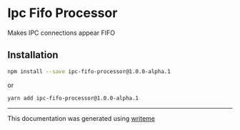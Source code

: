 # Ipc Fifo Processor

Makes IPC connections appear FIFO

## Installation

```bash
npm install --save ipc-fifo-processor@1.0.0-alpha.1
```
or
```bash
yarn add ipc-fifo-processor@1.0.0-alpha.1
```

---
This documentation was generated using [writeme](https://www.npmjs.com/package/@writeme/core)
